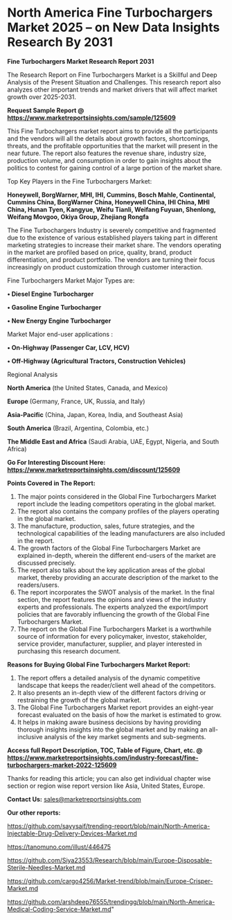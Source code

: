 # North America Fine Turbochargers Market 2025 – on New Data Insights Research By 2031

<strong>Fine Turbochargers Market Research Report 2031</strong>

The Research Report on Fine Turbochargers Market is a Skillful and Deep Analysis of the Present Situation and Challenges. This research report also analyzes other important trends and market drivers that will affect market growth over 2025-2031.

<strong>Request Sample Report @ <a href=https://www.marketreportsinsights.com/sample/125609>https://www.marketreportsinsights.com/sample/125609</a></strong>

This Fine Turbochargers market report aims to provide all the participants and the vendors will all the details about growth factors, shortcomings, threats, and the profitable opportunities that the market will present in the near future. The report also features the revenue share, industry size, production volume, and consumption in order to gain insights about the politics to contest for gaining control of a large portion of the market share.

Top Key Players in the Fine Turbochargers Market:

<strong>Honeywell, BorgWarner, MHI, IHI, Cummins, Bosch Mahle, Continental, Cummins China, BorgWarner China, Honeywell China, IHI China, MHI China, Hunan Tyen, Kangyue, Weifu Tianli, Weifang Fuyuan, Shenlong, Weifang Movgoo, Okiya Group, Zhejiang Rongfa</strong>

The Fine Turbochargers Industry is severely competitive and fragmented due to the existence of various established players taking part in different marketing strategies to increase their market share. The vendors operating in the market are profiled based on price, quality, brand, product differentiation, and product portfolio. The vendors are turning their focus increasingly on product customization through customer interaction.

Fine Turbochargers Market Major Types are:

<strong>• Diesel Engine Turbocharger

• Gasoline Engine Turbocharger

• New Energy Engine Turbocharger</strong>

Market Major end-user applications :

<strong>• On-Highway (Passenger Car, LCV, HCV)

• Off-Highway (Agricultural Tractors, Construction Vehicles)</strong>

Regional Analysis

</u><strong><b>North America</b></strong> (the United States, Canada, and Mexico)

<strong><b>Europe </b></strong>(Germany, France, UK, Russia, and Italy)

<strong><b>Asia-Pacific</b></strong> (China, Japan, Korea, India, and Southeast Asia)

<strong><b>South America</b></strong> (Brazil, Argentina, Colombia, etc.)

<strong><b>The Middle East and Africa</b></strong> (Saudi Arabia, UAE, Egypt, Nigeria, and South Africa)

<strong>Go For Interesting Discount Here: <a href=https://www.marketreportsinsights.com/discount/125609>https://www.marketreportsinsights.com/discount/125609</a></strong>

<strong>Points Covered in The Report:</strong>
<ol>
  <li>The major points considered in the Global Fine Turbochargers Market report include the leading competitors operating in the global market.</li>
  <li>The report also contains the company profiles of the players operating in the global market.</li>
  <li>The manufacture, production, sales, future strategies, and the technological capabilities of the leading manufacturers are also included in the report.</li>
  <li>The growth factors of the Global Fine Turbochargers Market are explained in-depth, wherein the different end-users of the market are discussed precisely.</li>
  <li>The report also talks about the key application areas of the global market, thereby providing an accurate description of the market to the readers/users.</li>
  <li>The report incorporates the SWOT analysis of the market. In the final section, the report features the opinions and views of the industry experts and professionals. The experts analyzed the export/import policies that are favorably influencing the growth of the Global Fine Turbochargers Market.</li>
  <li>The report on the Global Fine Turbochargers Market is a worthwhile source of information for every policymaker, investor, stakeholder, service provider, manufacturer, supplier, and player interested in purchasing this research document.</li>
</ol>
<strong>Reasons for Buying Global Fine Turbochargers Market Report:</strong>

<ol>
  <li>The report offers a detailed analysis of the dynamic competitive landscape that keeps the reader/client well ahead of the competitors.</li>
  <li>It also presents an in-depth view of the different factors driving or restraining the growth of the global market.</li>
  <li>The Global Fine Turbochargers Market report provides an eight-year forecast evaluated on the basis of how the market is estimated to grow.</li>
  <li>It helps in making aware business decisions by having providing thorough insights insights into the global market and by making an all-inclusive analysis of the key market segments and sub-segments.</li>
</ol>
<strong>Access full Report Description, TOC, Table of Figure, Chart, etc. @ <a href=https://www.marketreportsinsights.com/industry-forecast/fine-turbochargers-market-2022-125609>https://www.marketreportsinsights.com/industry-forecast/fine-turbochargers-market-2022-125609</a></strong>


Thanks for reading this article; you can also get individual chapter wise section or region wise report version like Asia, United States, Europe.

<strong>Contact Us:</strong>
sales@marketreportsinsights.com

<strong>Our other reports:</strong>

<a href=https://github.com/sayysaif/trending-report/blob/main/North-America-Injectable-Drug-Delivery-Devices-Market.md>https://github.com/sayysaif/trending-report/blob/main/North-America-Injectable-Drug-Delivery-Devices-Market.md</a>

<a href=https://tanomuno.com/illust/446475>https://tanomuno.com/illust/446475</a>

<a href=https://github.com/Siya23553/Research/blob/main/Europe-Disposable-Sterile-Needles-Market.md>https://github.com/Siya23553/Research/blob/main/Europe-Disposable-Sterile-Needles-Market.md</a>

<a href=https://github.com/cargo4256/Market-trend/blob/main/Europe-Crisper-Market.md>https://github.com/cargo4256/Market-trend/blob/main/Europe-Crisper-Market.md</a>

<a href=https://github.com/arshdeep76555/trendingg/blob/main/North-America-Medical-Coding-Service-Market.md>https://github.com/arshdeep76555/trendingg/blob/main/North-America-Medical-Coding-Service-Market.md</a>"
